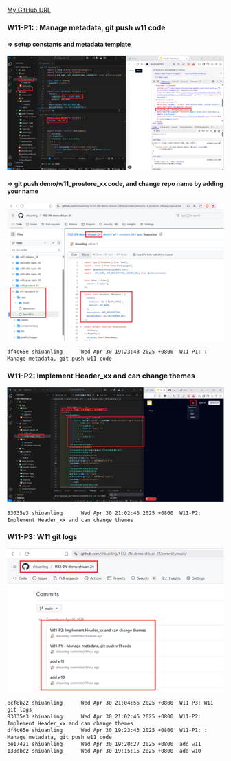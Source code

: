 [My GitHub URL](https://github.com/shiuanling/1132-2N-demo-24.git)

### W11-P1: : Manage metadata, git push w11 code
 
#### => setup constants and metadata template
 
![](w11-p1-1.png)
 
#### => git push demo/w11_prostore_xx code, and change repo name by adding your name
 
![](w11-p1-2.png)
```
df4c65e shiuanling      Wed Apr 30 19:23:43 2025 +0800  W11-P1: : Manage metadata, git push w11 code
```

### W11-P2: Implement Header_xx and can change themes
![](w11-p2.png)
```
83035e3 shiuanling      Wed Apr 30 21:02:46 2025 +0800  W11-P2: Implement Header_xx and can change themes
```

### W11-P3: W11 git logs
![](w11-p3.png)
```
ecf8b22 shiuanling      Wed Apr 30 21:04:56 2025 +0800  W11-P3: W11 git logs
83035e3 shiuanling      Wed Apr 30 21:02:46 2025 +0800  W11-P2: Implement Header_xx and can change themes
df4c65e shiuanling      Wed Apr 30 19:23:43 2025 +0800  W11-P1: : Manage metadata, git push w11 code
be17421 shiuanling      Wed Apr 30 19:20:27 2025 +0800  add w11
138dbc2 shiuanling      Wed Apr 30 19:15:15 2025 +0800  add w10
```